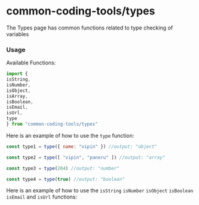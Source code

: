 # common-coding-tools/types
The Types page has common functions related to type checking of variables

### Usage
Available Functions:
```javascript
import {
isString,
isNumber,
isObject,
isArray,
isBoolean,
isEmail,
isUrl,
type
} from "common-coding-tools/types"
```

Here is an example of how to use the `type` function:
```javascript
const type1 = type({ name: "vipin" }) //output: "object"

const type2 = type([ "vipin", "paneru" ]) //output: "array"

const type3 = type(204) //output: "number"

const type4 = type(true) //output: "boolean"

```

Here is an example of how to use the 
`isString` `isNumber` `isObject` `isBoolean` `isEmail` and `isUrl` 
functions:

